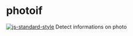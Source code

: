 # photoif
[![js-standard-style](https://cdn.rawgit.com/standard/standard/master/badge.svg)](http://standardjs.com)
Detect informations on photo

